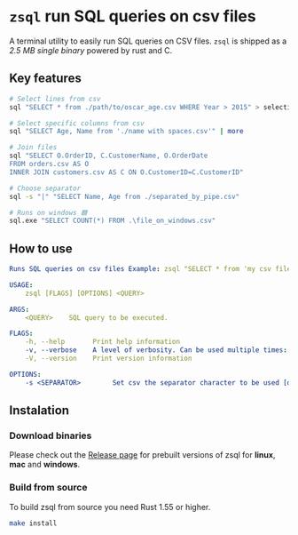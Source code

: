 # `zsql` run SQL queries on csv files

A terminal utility to easily run SQL queries on CSV files. `zsql` is shipped as a _2.5 MB single binary_ powered by rust and C.

## Key features

```bash
# Select lines from csv
sql "SELECT * from ./path/to/oscar_age.csv WHERE Year > 2015" > selection.csv

# Select specific columns from csv
sql "SELECT Age, Name from './name with spaces.csv'" | more

# Join files
sql "SELECT O.OrderID, C.CustomerName, O.OrderDate
FROM orders.csv AS O
INNER JOIN customers.csv AS C ON O.CustomerID=C.CustomerID"

# Choose separator
sql -s "|" "SELECT Name, Age from ./separated_by_pipe.csv"

# Runs on windows 🟦
sql.exe "SELECT COUNT(*) FROM .\file_on_windows.csv"
```

## How to use

```yaml
Runs SQL queries on csv files Example: zsql "SELECT * from 'my csv file.csv'"

USAGE:
    zsql [FLAGS] [OPTIONS] <QUERY>

ARGS:
    <QUERY>    SQL query to be executed.

FLAGS:
    -h, --help       Print help information
    -v, --verbose    A level of verbosity. Can be used multiple times: -v -vv -vvv
    -V, --version    Print version information

OPTIONS:
    -s <SEPARATOR>        Set csv the separator character to be used [default: ,]
```

## Instalation

### Download binaries

Please check out the [Release page](https://github.com/Zizaco/zsql/releases) for prebuilt versions of zsql for **linux**, **mac** and **windows**.


### Build from source

To build zsql from source you need Rust 1.55 or higher.

```bash
make install
```
